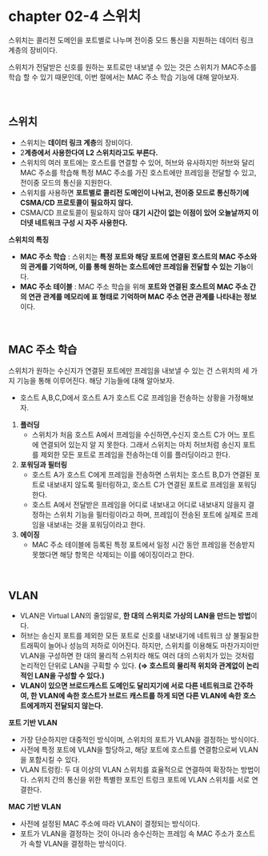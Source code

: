 # chapter 02-4 스위치
스위치는 콜리전 도메인을 포트별로 나누며 전이중 모드 통신을 지원하는 데이터 링크 계층의 장비이다.  

스위치가 전달받은 신호를 원하는 포트로만 내보낼 수 있는 것은 스위치가 MAC주소를 학습 할 수 있기 때문인데, 이번 절에서는 MAC 주소 학습 기능에 대해 알아보자.
<br />
<br />
<br />

## 스위치

- 스위치는 **데이터 링크 계층**의 장비이다.
- 2**계층에서 사용한다여 L2 스위치라고도 부른다.**
- 스위치의 여러 포트에는 호스트를 연결할 수 있어, 허브와 유사하지만 허브와 달리 MAC 주소를 학습해 특정 MAC 주소를 가진 호스트에만 프레임을 전달할 수 있고, 전이중 모드의 통신을 지원한다.
- 스위치를 사용하면 **포트별로 콜리전 도메인이 나뉘고, 전이중 모드로 통신하기에 CSMA/CD 프로토콜이 필요하지 않다.**
- CSMA/CD 프로토콜이 필요하지 않아 **대기 시간이 없는 이점이 있어 오늘날까지 이더넷 네트워크 구성 시 자주 사용한다.**

**스위치의 특징**

- **MAC 주소 학습** : 스위치는 **특정 포트와 해당 포트에 연결된 호스트의 MAC 주소와의 관계를 기억하며, 이를 통해 원하는 호스트에만 프레임을 전달할 수 있는 기능**이다.
- **MAC 주소 테이블** : MAC 주소 학습을 위해 **포트와 연결된 호스트의 MAC 주소 간의 연관 관계를 메모리에 표 형태로 기억하며 MAC 주소 연관 관계를 나타내는 정보**이다.
<br />

## MAC 주소 학습

스위치가 원하는 수신지가 연결된 포트에만 프레임을 내보낼 수 있는 건 스위치의 세 가지 기능을 통해 이루어진다. 해당 기능들에 대해 알아보자.

- 호스트 A,B,C,D에서 호스트 A가 호스트 C로 프레임을 전송하는 상황을 가정해보자.

1. **플러딩**
    - 스위치가 처음 호스트 A에서 프레임을 수신하면,수신지 호스트 C가 어느 포트에 연결되어 있는지 알 지 못한다. 그래서 스위치는 마치 허브처럼 송신지 포트를 제외한 모든 포트로 프레임을 전송하는데 이를 플러딩이라고 한다.
2. **포워딩과 필터링**
    - 호스트 A가 호스트 C에게 프레임을 전송하면 스위치는 호스트 B,D가 연결된 포트로 내보내지 않도록 필터링하고, 호스트 C가 연결된 포트로 프레임을 포워딩 한다.
    - 호스트  A에서 전달받은 프레임을 어디로 내보내고 어디로 내보내지 않을지 결정하는 스위치 기능을 필터링이라고 하며, 프레임이 전송된 포트에 실제로 프레임을 내보내는 것을 포워딩이라고 한다.
3. **에이징**
    - MAC 주소 테이블에 등록된 특정 포트에서 일정 시간 동안 프레임을 전송받지 못했다면 해당 항목은 삭제되는 이를 에이징이라고 한다.
<br />

## VLAN

- VLAN은 Virtual LAN의 줄임말로, **한 대의 스위치로 가상의 LAN을 만드는 방법**이다.
- 허브는 송신지 포트를 제외한 모든 포트로 신호를 내보내기에 네트워크 상 불필요한 트래픽이 늘어나 성능의 저하로 이어진다. 하지만, 스위치를 이용해도 마찬가지이만 VLAN을 구성하면 한 대의 물리적 스위치라 해도 여러 대의 스위치가 있는 것처럼 논리적인 단위로 LAN을 구획할 수 있다.  **(⇒ 호스트의 물리적 위치와 관계없이 논리적인 LAN을 구성할 수 있다.)**
- **VLAN이 있으면 브로드캐스트 도메인도 달리지기에 서로 다른 네트워크로 간주하여,  한 VLAN에 속한 호스트가 브로드 캐스트를 하게 되면 다른 VLAN에 속한 호스트에게까지 전달되지 않는다.**

**포트 기반 VLAN**

- 가장 단순하지만 대중적인 방식이며, 스위치의 포트가 VLAN을 결정하는 방식이다.
- 사전에 특정 포트에 VLAN을 할당하고, 해당 포트에 호스트를 연결함으로써 VLAN을 포함시킬 수 있다.
- VLAN 트렁킹: 두 대 이상의 VLAN 스위치를 효율적으로 연결하여 확장하는 방법이다. 스위치 간의 통신을 위한 특별한 포트인 트렁크 포트에 VLAN 스위치를 서로 연결한다.

 **MAC 기반 VLAN** 

- 사전에 설정된 MAC 주소에 따라 VLAN이 결정되는 방식이다.
- 포트가 VLAN을 결정하는 것이 아니라 송수신하는 프레임 속 MAC 주소가 호스트가 속할 VLAN을 결정하는 방식이다.
